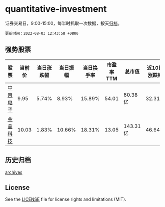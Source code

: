 # quantitative-investment

证券交易日，9:00-15:00，每半时抓取一次数据，按天[归档](archives)。

`更新时间：2022-08-03 12:43:58 +0800`

## 强势股票

|股票|当前价|当日涨跌幅|当日振幅|当日换手率|市盈率TTM|总市值|近10日涨跌幅|
|----|----|----|----|----|----|----|----|
|[中京电子](https://xueqiu.com/S/SZ002579)|9.95|5.74%|8.93%|15.89%|54.01|60.38亿|32.31%|
|[金晶科技](https://xueqiu.com/S/SH600586)|10.03|1.83%|10.66%|18.31%|13.05|143.31亿|46.64%|

## 历史归档

[archives](archives)

## License

See the [LICENSE](LICENSE) file for license rights and limitations (MIT).